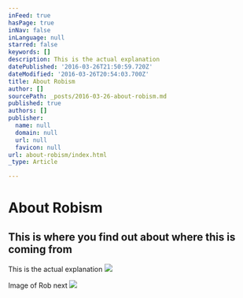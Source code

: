 ```yaml
---
inFeed: true
hasPage: true
inNav: false
inLanguage: null
starred: false
keywords: []
description: This is the actual explanation
datePublished: '2016-03-26T21:50:59.720Z'
dateModified: '2016-03-26T20:54:03.700Z'
title: About Robism
author: []
sourcePath: _posts/2016-03-26-about-robism.md
published: true
authors: []
publisher:
  name: null
  domain: null
  url: null
  favicon: null
url: about-robism/index.html
_type: Article

---
```

# About Robism

## This is where you find out about where this is coming from

This is the actual explanation
![](https://the-grid-user-content.s3-us-west-2.amazonaws.com/b6e20453-0053-42c2-8588-9ad4172ba4d7.png)

Image of Rob next
![](https://the-grid-user-content.s3-us-west-2.amazonaws.com/b0e74878-792d-4eb0-9e2e-764cf1dad23b.png)